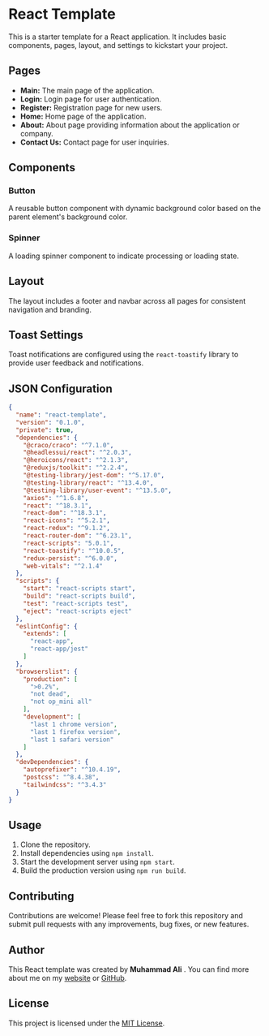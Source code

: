 
# React Template

This is a starter template for a React application. It includes basic components, pages, layout, and settings to kickstart your project.

## Pages

- **Main:** The main page of the application.
- **Login:** Login page for user authentication.
- **Register:** Registration page for new users.
- **Home:** Home page of the application.
- **About:** About page providing information about the application or company.
- **Contact Us:** Contact page for user inquiries.


## Components

### Button

A reusable button component with dynamic background color based on the parent element's background color.

### Spinner

A loading spinner component to indicate processing or loading state.


## Layout

The layout includes a footer and navbar across all pages for consistent navigation and branding.

## Toast Settings

Toast notifications are configured using the `react-toastify` library to provide user feedback and notifications.

## JSON Configuration

```json
{
  "name": "react-template",
  "version": "0.1.0",
  "private": true,
  "dependencies": {
    "@craco/craco": "^7.1.0",
    "@headlessui/react": "^2.0.3",
    "@heroicons/react": "^2.1.3",
    "@reduxjs/toolkit": "^2.2.4",
    "@testing-library/jest-dom": "^5.17.0",
    "@testing-library/react": "^13.4.0",
    "@testing-library/user-event": "^13.5.0",
    "axios": "^1.6.8",
    "react": "^18.3.1",
    "react-dom": "^18.3.1",
    "react-icons": "^5.2.1",
    "react-redux": "^9.1.2",
    "react-router-dom": "^6.23.1",
    "react-scripts": "5.0.1",
    "react-toastify": "^10.0.5",
    "redux-persist": "^6.0.0",
    "web-vitals": "^2.1.4"
  },
  "scripts": {
    "start": "react-scripts start",
    "build": "react-scripts build",
    "test": "react-scripts test",
    "eject": "react-scripts eject"
  },
  "eslintConfig": {
    "extends": [
      "react-app",
      "react-app/jest"
    ]
  },
  "browserslist": {
    "production": [
      ">0.2%",
      "not dead",
      "not op_mini all"
    ],
    "development": [
      "last 1 chrome version",
      "last 1 firefox version",
      "last 1 safari version"
    ]
  },
  "devDependencies": {
    "autoprefixer": "^10.4.19",
    "postcss": "^8.4.38",
    "tailwindcss": "^3.4.3"
  }
}
```

## Usage

1. Clone the repository.
2. Install dependencies using `npm install`.
3. Start the development server using `npm start`.
4. Build the production version using `npm run build`.
## Contributing

Contributions are welcome! Please feel free to fork this repository and submit pull requests with any improvements, bug fixes, or new features.
## Author 
This React template was created by **Muhammad Ali** . You can find more about me on my [website](https://portfolio-457fb.web.app/) or [GitHub](https://github.com/MuhammadAliashraf).

## License

This project is licensed under the [MIT License](LICENSE).